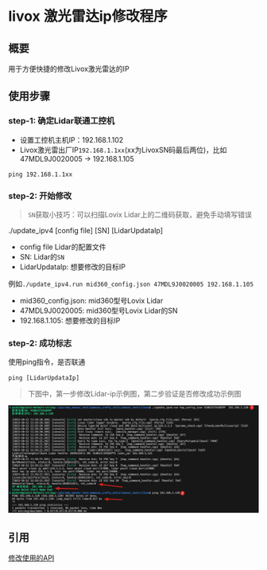 # livox 激光雷达ip修改程序

## 概要
用于方便快捷的修改Livox激光雷达的IP

## 使用步骤
### step-1: 确定Lidar联通工控机

- 设置工控机主机IP：192.168.1.102
- Livox激光雷出厂IP`192.168.1.1xx`(xx为LivoxSN码最后两位)，比如47MDL9J0020005 -> 192.168.1.105

```shell
ping 192.168.1.1xx
```
### step-2: 开始修改

> `SN`获取小技巧：可以扫描Lovix Lidar上的二维码获取，避免手动填写错误

./update_ipv4 [config file] [SN] [LidarUpdataIp]
- config file    Lidar的配置文件
- SN:            Lidar的`SN`
- LidarUpdataIp: 想要修改的目标IP

例如`./update_ipv4.run mid360_config.json 47MDL9J0020005 192.168.1.105`
- mid360_config.json: mid360型号Lovix Lidar
- 47MDL9J0020005:     mid360型号Lovix Lidar的SN
- 192.168.1.105:      想要修改的目标IP

### step-2: 成功标志
使用ping指令，是否联通
```shell
ping [LidarUpdataIp]
```

> 下图中，第一步修改Lidar-ip示例图，第二步验证是否修改成功示例图

![](./images/docs.jpg)

## 引用
[修改使用的API](https://github.com/Livox-SDK/Livox-SDK2/blob/f1445aaeb4632195f97ad6cb4cbe9efda96f0fb2/samples/livox_lidar_quick_start/main.cpp#L205C16-L205C16)